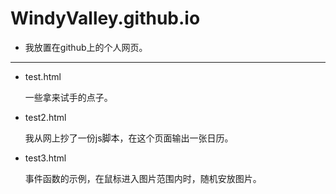 # WindyValley.github.io
* 我放置在github上的个人网页。
---
* test.html

  一些拿来试手的点子。

* test2.html

  我从网上抄了一份js脚本，在这个页面输出一张日历。
  
* test3.html

  事件函数的示例，在鼠标进入图片范围内时，随机安放图片。



